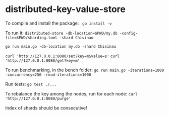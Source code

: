 # distributed-key-value-store

To compile and install the package:
` go install -v`

To run it:
`distributed-store -db-location=$PWD/my.db -config-file=$PWD/sharding.toml -shard Chisinau`

`go run main.go -db-location my.db -shard Chisinau`

`curl 'http://127.0.0.1:8080/set?key=m&value=s'`
`curl 'http://127.0.0.1:8080/get?key=m'`

To run benchmarking, in the bench folder:
`go run main.go -iterations=1000 -concurrency=256 -read-iterations=1000`

Run tests:
`go test ./...`

To rebalance the key among the nodes, run for each node:
`curl 'http://127.0.0.1:8080/purge'`

Index of shards should be consecutive!